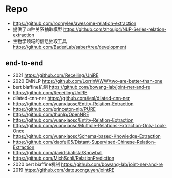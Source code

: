 

# Repo
- https://github.com/roomylee/awesome-relation-extraction
- 提供了四种关系抽取模型 https://github.com/zhoujx4/NLP-Series-relation-extraction
- 生物学领域的信息抽取工具 https://github.com/BaderLab/saber/tree/development
## end-to-end
- 2021 https://github.com/Receiling/UniRE
- 2020 EMNLP https://github.com/LorrinWWW/two-are-better-than-one
- bert biaffine机制 https://github.com/bowang-lab/joint-ner-and-re
- https://github.com/Receiling/UniRE
- dilated-cnn-ner https://github.com/iesl/dilated-cnn-ner
- https://github.com/yuanxiaosc/Entity-Relation-Extraction
- https://github.com/princeton-nlp/PURE
- https://github.com/thunlp/OpenNRE
- https://github.com/yuanxiaosc/Entity-Relation-Extraction
- https://github.com/yuanxiaosc/Multiple-Relations-Extraction-Only-Look-Once
- https://github.com/yuanxiaosc/Schema-based-Knowledge-Extraction
- https://github.com/xiaofei05/Distant-Supervised-Chinese-Relation-Extraction
- https://github.com/davidsbatista/Snowball
- https://github.com/MichSchli/RelationPrediction
- 2020 bert biaffine机制 https://github.com/bowang-lab/joint-ner-and-re
- 2019 https://github.com/datquocnguyen/jointRE




